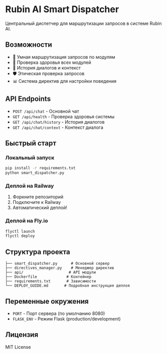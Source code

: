 # Rubin AI Smart Dispatcher

Центральный диспетчер для маршрутизации запросов в системе Rubin AI.

## Возможности

- 🧠 Умная маршрутизация запросов по модулям
- 🔄 Проверка здоровья всех модулей
- 📝 История диалогов и контекст
- 🛡️ Этическая проверка запросов
- 📊 Система директив для настройки поведения

## API Endpoints

- `POST /api/chat` - Основной чат
- `GET /api/health` - Проверка здоровья системы
- `GET /api/chat/history` - История диалогов
- `GET /api/chat/context` - Контекст диалога

## Быстрый старт

### Локальный запуск
```bash
pip install -r requirements.txt
python smart_dispatcher.py
```

### Деплой на Railway
1. Форкните репозиторий
2. Подключите к Railway
3. Автоматический деплой!

### Деплой на Fly.io
```bash
flyctl launch
flyctl deploy
```

## Структура проекта

```
├── smart_dispatcher.py      # Основной сервер
├── directives_manager.py    # Менеджер директив
├── api/                    # API модули
├── Dockerfile             # Контейнер
├── requirements.txt       # Зависимости
└── DEPLOY_GUIDE.md       # Подробная инструкция деплоя
```

## Переменные окружения

- `PORT` - Порт сервера (по умолчанию 8080)
- `FLASK_ENV` - Режим Flask (production/development)

## Лицензия

MIT License